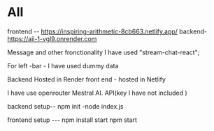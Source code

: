 # AII

frontend -- https://inspiring-arithmetic-8cb663.netlify.app/
backend- https://aii-1-vgl9.onrender.com


Message and other fronctionality  I have used "stream-chat-react";

For left -bar - I have used dummy data

Backend Hosted in Render
front end - hosted in Netlify

I have use openrouter Mestral AI.
API(key I have not included )


backend setup--
npm init
-node index.js

frontend setup --- 
npm install
start npm start
